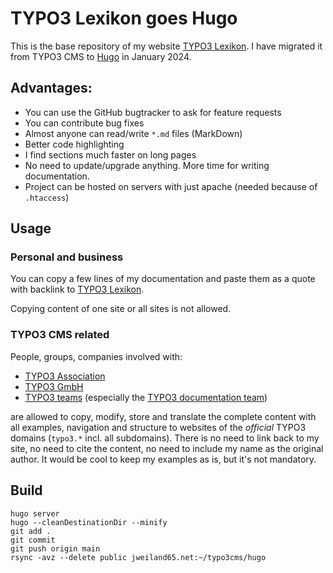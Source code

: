 # TYPO3 Lexikon goes Hugo

This is the base repository of my website [TYPO3 Lexikon](https://www.typo3lexikon.de). I have migrated it from TYPO3 CMS to [Hugo](https://gohugo.io/) in January 2024.

## Advantages:

- You can use the GitHub bugtracker to ask for feature requests
- You can contribute bug fixes
- Almost anyone can read/write `*.md` files (MarkDown)
- Better code highlighting
- I find sections much faster on long pages
- No need to update/upgrade anything. More time for writing documentation.
- Project can be hosted on servers with just apache (needed because of `.htaccess`)

## Usage

### Personal and business

You can copy a few lines of my documentation and paste them as a quote with backlink to [TYPO3 Lexikon](https://www.typo3lexikon.de).

Copying content of one site or all sites is not allowed.

### TYPO3 CMS related

People, groups, companies involved with:

- [TYPO3 Association](https://typo3.org/project/association)
- [TYPO3 GmbH](https://typo3.com/)
- [TYPO3 teams](https://typo3.org/community/teams) (especially the [TYPO3 documentation team](https://typo3.org/community/teams/documentation))

are allowed to copy, modify, store and translate the complete content with all examples, navigation and structure to websites of the *official* TYPO3 domains (`typo3.*` incl. all subdomains). There is no need to link back to my site, no need to cite the content, no need to include my name as the original author. It would be cool to keep my examples as is, but it's not mandatory.

## Build

```shell
hugo server
hugo --cleanDestinationDir --minify
git add .
git commit
git push origin main
rsync -avz --delete public jweiland65.net:~/typo3cms/hugo
```

